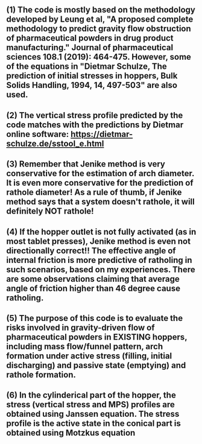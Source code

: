 (1) The code is mostly based on the methodology developed by Leung et al, "A proposed complete methodology to predict gravity flow obstruction of pharmaceutical 
powders in drug product manufacturing." Journal of pharmaceutical sciences 108.1 (2019): 464-475. However, some of the equations in "Dietmar Schulze, 
The prediction of initial stresses in hoppers, Bulk Solids Handling, 1994, 14, 497-503" are also used. 
-----
(2) The vertical stress profile predicted by the code matches with the predictions by Dietmar online software: https://dietmar-schulze.de/sstool_e.html
-----
(3) Remember that Jenike method is very conservative for the estimation of arch diameter. It is even more conservative
for the prediction of rathole diameter! As a rule of thumb, if Jenike method says that a system doesn't rathole, it will definitely NOT rathole! 
-----
(4) If the hopper outlet is not fully activated (as in most tablet presses), Jenike method is even not directionally correct!! The effective angle of internal friction is more predictive of ratholing in such scenarios, based on my experiences. There are some observations claiming that average angle of friction higher than 46 degree cause ratholing.
-----
(5) The purpose of this code is to evaluate the risks involved in gravity-driven flow of pharmaceutical powders in EXISTING hoppers, including mass flow/funnel 
pattern, arch formation under active stress (filling, initial discharging) and passive state (emptying) and rathole formation.
-----
(6) In the cylinderical part of the hopper, the stress (vertical stress and MPS) profiles are obtained using Janssen equation. The stress profile is the active state in the conical part is obtained using Motzkus equation
-----
